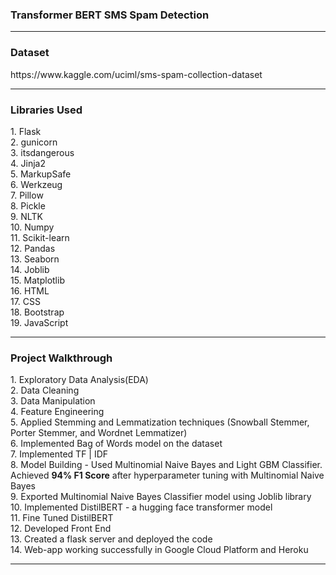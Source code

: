 ### Transformer BERT SMS Spam Detection <hr>

<h3>Dataset</h3> https://www.kaggle.com/uciml/sms-spam-collection-dataset <hr>

<h3>Libraries Used</h3>
1. Flask<br>
2. gunicorn<br>
3. itsdangerous<br>
4. Jinja2<br>
5. MarkupSafe<br>
6. Werkzeug<br>
7. Pillow<br>
8. Pickle<br>
9. NLTK<br>
10. Numpy<br>
11. Scikit-learn<br>
12. Pandas<br>
13. Seaborn<br>
14. Joblib<br>
15. Matplotlib<br>
16. HTML<br>
17. CSS<br>
18. Bootstrap<br>
19. JavaScript<hr>

<h3>Project Walkthrough</h3>
1. Exploratory Data Analysis(EDA)<br>
2. Data Cleaning<br>
3. Data Manipulation<br>
4. Feature Engineering<br>
5. Applied Stemming and Lemmatization techniques (Snowball Stemmer, Porter Stemmer, and Wordnet Lemmatizer)<br>
6. Implemented Bag of Words model on the dataset<br>
7. Implemented TF | IDF <br>
8. Model Building - Used Multinomial Naive Bayes and Light GBM Classifier. Achieved <b>94% F1 Score</b> after hyperparameter tuning with Multinomial Naive Bayes<br>
9. Exported Multinomial Naive Bayes Classifier model using Joblib library<br>
10. Implemented DistilBERT - a hugging face transformer model <br>
11. Fine Tuned DistilBERT<br>
12. Developed Front End <br>
13. Created a flask server and deployed the code<br>
14. Web-app working successfully in Google Cloud Platform and Heroku<hr>
